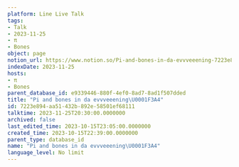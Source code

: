 ```yaml
---
platform: Line Live Talk
tags:
- Talk
- 2023-11-25
- π
- Bones
object: page
notion_url: https://www.notion.so/Pi-and-bones-in-da-evvveeening-7223e894aa51432b892e58501ef68111
indexDate: 2023-11-25
hosts:
- π
- Bones
parent_database_id: e9339446-880f-4ef0-8ad7-8ad1f507dded
title: "Pi and bones in da evvveeening\U0001F3A4"
id: 7223e894-aa51-432b-892e-58501ef68111
talktime: 2023-11-25T20:30:00.0000000
archived: false
last_edited_time: 2023-10-15T23:05:00.0000000
created_time: 2023-10-15T22:39:00.0000000
parent_type: database_id
name: "Pi and bones in da evvveeening\U0001F3A4"
language_level: No limit
---
```



   
   
   
   

   
























